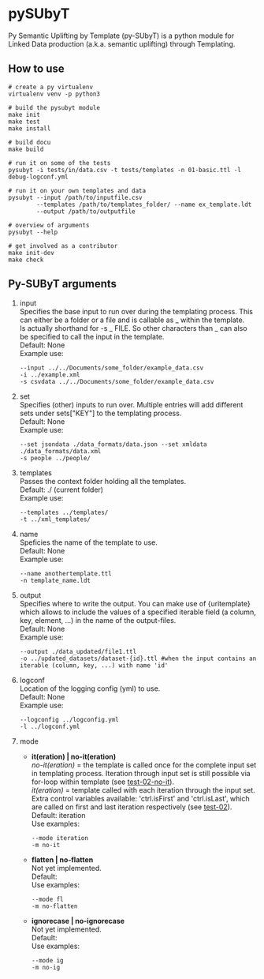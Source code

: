# pySUbyT 
Py Semantic Uplifting by Template (py-SUbyT) is a python module for Linked Data production (a.k.a. semantic uplifting) through Templating.

## How to use

```
# create a py virtualenv
virtualenv venv -p python3

# build the pysubyt module
make init
make test
make install

# build docu
make build

# run it on some of the tests
pysubyt -i tests/in/data.csv -t tests/templates -n 01-basic.ttl -l debug-logconf.yml

# run it on your own templates and data
pysubyt --input /path/to/inputfile.csv 
        --templates /path/to/templates_folder/ --name ex_template.ldt
        --output /path/to/outputfile

# overview of arguments
pysubyt --help

# get involved as a contributor
make init-dev
make check
```
## Py-SUByT arguments

1. input  
Specifies the base input to run over during the templating process. This can either be a folder or a file and is callable as _ within the template.  
Is actually shorthand for -s _ FILE. So other characters than _ can also be specified to call the input in the template.      
Default: None  
Example use: 
    ``` 
    --input ../../Documents/some_folder/example_data.csv 
    -i ../example.xml 
    -s csvdata ../../Documents/some_folder/example_data.csv
    ```    

2. set  
Specifies (other) inputs to run over. Multiple entries will add different sets under sets["KEY"] to the templating process.  
Default: None  
Example use:  
    ```
    --set jsondata ./data_formats/data.json --set xmldata ./data_formats/data.xml
    -s people ../people/
    ```


3. templates  
Passes the context folder holding all the templates.  
Default: ./ (current folder)  
Example use:  
    ```
    --templates ../templates/
    -t ../xml_templates/
    ```

4. name  
Speficies the name of the template to use.  
Default: None  
Example use:  
    ```
    --name anothertemplate.ttl
    -n template_name.ldt
    ```

5. output  
Specifies where to write the output. You can make use of {uritemplate} which allows to include the values of a specified iterable field (a column, key, element, ...) in the name of the output-files.  
Default: None  
Example use:  
    ```
    --output ./data_updated/file1.ttl
    -o ../updated_datasets/dataset-{id}.ttl #when the input contains an iterable (column, key, ...) with name 'id'
    ```


6. logconf  
Location of the logging config (yml) to use.  
Default: None  
Example use:
    ```
    --logconfig ../logconfig.yml
    -l ../logconf.yml
    ```

7. mode  
    - **it(eration) | no-it(eration)**  
    *no-it(eration)* = the template is called once for the complete input set in templating process. Iteration through input set is still possible via for-loop within template (see [test-02-no-it](https://github.com/vliz-be-opsci/pysubyt/blob/main/tests/templates/02-collection_no-it.ttl)).  
    *it(eration)* = template called with each iteration through the input set. Extra control variables available: 'ctrl.isFirst' and 'ctrl.isLast', which are called on first and last iteration respectively (see [test-02](https://github.com/vliz-be-opsci/pysubyt/blob/main/tests/templates/02-collection.ttl)).  
    Default: iteration  
    Use examples: 
        ```
        --mode iteration
        -m no-it
        ```        
    - **flatten | no-flatten**    
    Not yet implemented.  
    Default:  
    Use examples: 
        ```
        --mode fl
        -m no-flatten
        ```

    - **ignorecase | no-ignorecase**   
    Not yet implemented.  
    Default:  
    Use examples: 
        ```
        --mode ig
        -m no-ig
        ```